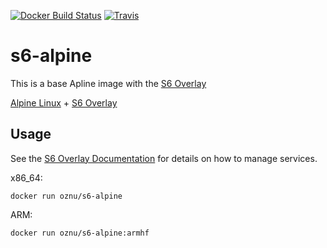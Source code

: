 [![Docker Build Status](https://img.shields.io/docker/build/oznu/s6-alpine.svg?label=x64%20build&style=for-the-badge)](https://hub.docker.com/r/oznu/s6-alpine/) [![Travis](https://img.shields.io/travis/oznu/docker-s6-alpine.svg?label=arm%20build&style=for-the-badge)](https://travis-ci.org/oznu/docker-s6-alpine)

# s6-alpine

This is a base Apline image with the [S6 Overlay](https://github.com/just-containers/s6-overlay)

[Alpine Linux](https://alpinelinux.org/) + [S6 Overlay](https://github.com/just-containers/s6-overlay)

## Usage

See the [S6 Overlay Documentation](https://github.com/just-containers/s6-overlay) for details on how to manage services.

x86_64:

```shell
docker run oznu/s6-alpine
```

ARM:

```shell
docker run oznu/s6-alpine:armhf
```
